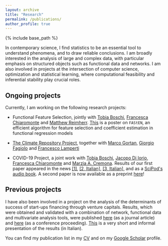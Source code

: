 ```yaml
---
layout: archive
title: "Research"
permalink: /publications/
author_profile: true
---
```


{% include base_path %}

In contemporary science, I find statistics to be an essential tool to understand phenomena, and to draw reliable conclusions. I am broadly interested in the analysis of large and complex data, with particular emphasis on structured objects such as functional data and networks. I am also involved in projects at the intersection of computer science, optimization and statistical learning, where computational feasibility and inferential stability play crucial roles.

## Ongoing projects

Currently, I am working on the following research projects:

- Functional Feature Selection, jointly with [Tobia Boschi](https://www.linkedin.com/in/tobia-boschi-08277a156/), [Francesca Chiaromonte](https://sites.psu.edu/chiaromonte/) and [Matthew Reimherr](http://www.personal.psu.edu/mlr36/). [This](https://testalorenzo.github.io/files/FAStEN_poster.pdf) is a poster on `FAStEN`, an efficient algorithm for feature selection and coefficient estimation in functional regression models

- [The Climate Repository Project](https://climaterepo.streamlitapp.com/ 'climate'), together with [Marco Gortan](https://www.linkedin.com/in/marco-gortan/), [Giorgio Fagiolo](https://sites.google.com/view/giorgiofagiolo/home) and [Francesco Lamperti](http://www.francescolamperti.eu/)

- COVID-19 Project, a joint work with [Tobia Boschi](https://www.linkedin.com/in/tobia-boschi-08277a156/), [Jacopo Di Iorio](https://science.psu.edu/stat/people/jqd5830), [Francesca Chiaromonte](https://sites.psu.edu/chiaromonte/) and [Marzia A. Cremona](https://marziacremona.com/). Results of our first paper appeared in the news [[1]](https://www.psu.edu/news/research/story/staying-home-primary-care-and-limiting-contagion-hubs-may-curb-covid-19-deaths/), [[2, Italian]](https://www.ilsole24ore.com/art/covid-italia-statistica-che-analizza-prima-ondata-perche-tassi-mortalita-tanto-diversi-le-regioni-AEfHQmf), [[3, Italian]](https://www.santannapisa.it/it/news/covid-19-italia-la-statistica-fa-luce-sul-perche-la-prima-ondata-abbia-causato-tassi-di), and as a [SciPod's audio book](https://www.scipod.global/dr-marzia-cremona-using-functional-data-analysis-to-better-understand-covid-19-mortality/). A second paper is now available as a preprint [here](https://arxiv.org/abs/2307.09820)!

## Previous projects

I have also been involved in a project on the analysis of the determinants of success of start-ups financing through venture capitals. Results, which were obtained and validated with a combination of network, functional data and multivariate analysis tools, were published [here](https://doi.org/10.1007/s41109-022-00482-y) (as a journal article) and [here](https://link.springer.com/chapter/10.1007/978-3-030-93409-5_61) (as a conference proceeding). [This](https://youtube.com/shorts/o4ccLoCdReI?feature=share) is a very short and informal presentation of the results (in Italian).

You can find my publication list in my [CV](https://testalorenzo.github.io/cv/) and on my [Google Scholar](https://scholar.google.com/citations?user=gDmLTJQAAAAJ&hl=en&authuser=2 "Google_Scholar") profile.